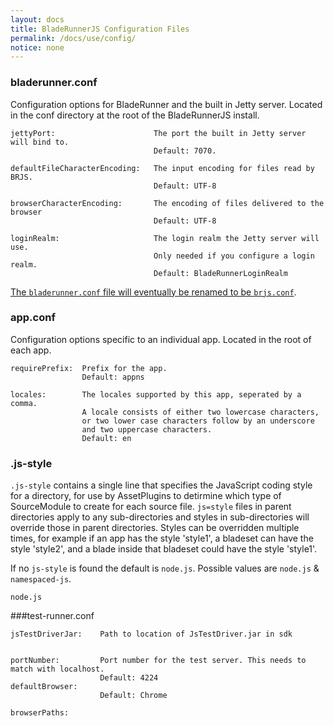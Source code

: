 ```yaml
---
layout: docs
title: BladeRunnerJS Configuration Files
permalink: /docs/use/config/
notice: none
---
```


### bladerunner.conf

Configuration options for BladeRunner and the built in Jetty server. Located in the conf directory at the root of the BladeRunnerJS install.

```
jettyPort:						The port the built in Jetty server will bind to.
								Default: 7070.

defaultFileCharacterEncoding:	The input encoding for files read by BRJS.
								Default: UTF-8

browserCharacterEncoding:		The encoding of files delivered to the browser
								Default: UTF-8

loginRealm:						The login realm the Jetty server will use.
								Only needed if you configure a login realm.
								Default: BladeRunnerLoginRealm
```

<div class="alert alert-info">
	<p>
		<a href="https://github.com/BladeRunnerJS/brjs/issues/280">The <code>bladerunner.conf</code> file will eventually be renamed to be <code>brjs.conf</code></a>.
	</p>
</div>

### app.conf

Configuration options specific to an individual app. Located in the root of each app.

```
requirePrefix:	Prefix for the app.
                Default: appns

locales:        The locales supported by this app, seperated by a comma.
                A locale consists of either two lowercase characters,
                or two lower case characters follow by an underscore
                and two uppercase characters.
                Default: en
```


### .js-style

`.js-style` contains a single line that specifies the JavaScript coding style for a directory,
	for use by AssetPlugins to detirmine which type of SourceModule to create for each source file.
`js=style` files in parent directories apply to any sub-directories and styles in sub-directories will override those in parent directories.
Styles can be overridden multiple times, for example if an app has the style 'style1', a bladeset can have the style 'style2',
	and a blade inside that bladeset could have the style 'style1'.

If no `js-style` is found the default is `node.js`.  Possible values are `node.js` &amp; `namespaced-js`.

```
node.js
```
###test-runner.conf

```
jsTestDriverJar:	Path to location of JsTestDriver.jar in sdk


portNumber:			Port number for the test server. This needs to match with localhost.
					Default: 4224
defaultBrowser:
					Default: Chrome

browserPaths:

```

